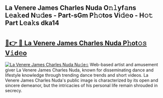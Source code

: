 ## La Venere James Charles Nuda O𝚗𝚕yf𝚊ns L𝚎a𝚔ed N𝚞𝚍es - Part-sGm P𝚑𝚘tos Vi𝚍𝚎o - H𝚘𝚝 Part L𝚎a𝚔s dka14

# <h2><a href="http://kf3g5vl.oniu.top/?m=La+Venere+James+Charles+Nuda">🔗👉 🔴 La Venere James Charles Nuda P𝚑ot𝚘𝚜 V𝚒d𝚎o</a></h2>

[![La Venere James Charles Nuda Nu𝚍e𝚜](https://i.imgur.com/0qMVB7G.gif)](http://kf3g5vl.oniu.top/?m=La+Venere+James+Charles+Nuda)
Web-based artist and amusement giver La Venere James Charles Nuda, known for disseminating dance and lifestyle knowledge through trending dance trends and short videos. La Venere James Charles Nuda's public image is characterized by its open and sincere demeanor, but the intricacies of his personal life remain shrouded in secrecy.  
